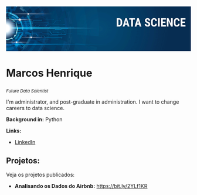 

<p align="center">
  <img src="banner.png" >
</p>

# Marcos Henrique
<sub>*Future Data Scientist*</sub>

I'm administrator, and post-graduate in administration. I want to change careers to data science. 

**Background in:** Python

**Links:**

* [LinkedIn](https://www.linkedin.com/in/marcoshenriquec/)



## Projetos:
Veja os projetos publicados:

* **Analisando os Dados do Airbnb:** https://bit.ly/2YLf1KR


 

